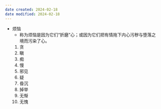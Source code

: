 ```yaml
---
date created: 2024-02-18
date modified: 2024-02-18
---
```

- 烦恼
    - 称为烦恼是因为它们“折磨”心；或因为它们把有情拖下内心污秽与堕落之境而污染了心。
    1. 贪
    2. 瞋
    3. 痴
    4. 慢
    5. 邪见
    6. 疑
    7. 昏沉
    8. 掉举
    9. 无惭
    10. 无愧
